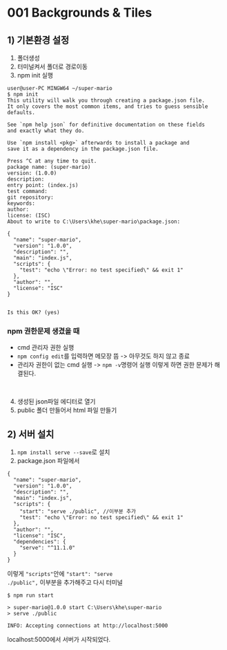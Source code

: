 # 001 Backgrounds & Tiles
## 1) 기본환경 설정
1. 폴더생성
2. 터미널켜서 폴더로 경로이동
3. npm init 실행

```
user@user-PC MINGW64 ~/super-mario
$ npm init
This utility will walk you through creating a package.json file.
It only covers the most common items, and tries to guess sensible defaults.

See `npm help json` for definitive documentation on these fields
and exactly what they do.

Use `npm install <pkg>` afterwards to install a package and
save it as a dependency in the package.json file.

Press ^C at any time to quit.
package name: (super-mario)
version: (1.0.0)
description:
entry point: (index.js)
test command:
git repository:
keywords:
author:
license: (ISC)
About to write to C:\Users\khe\super-mario\package.json:

{
  "name": "super-mario",
  "version": "1.0.0",
  "description": "",
  "main": "index.js",
  "scripts": {
    "test": "echo \"Error: no test specified\" && exit 1"
  },
  "author": "",
  "license": "ISC"
}


Is this OK? (yes)

```
### npm 권한문제 생겼을 때
- cmd 관리자 권한 실행
- <code>npm config edit</code>를 입력하면 메모장 뜸 -> 아무것도 하지 않고 종료
- 관리자 권한이 없는 cmd 실행 -> <code>npm -v</code>명령어 실행
이렇게 하면 권한 문제가 해결된다.

<br>

4. 생성된 json파일 에디터로 열기
5. public 폴더 만들어서 html 파일 만들기


## 2) 서버 설치
1. <code>npm install serve --save</code>로 설치
2. package.json 파일에서
```
{
  "name": "super-mario",
  "version": "1.0.0",
  "description": "",
  "main": "index.js",
  "scripts": {
    "start": "serve ./public", //이부분 추가
    "test": "echo \"Error: no test specified\" && exit 1"
  },
  "author": "",
  "license": "ISC",
  "dependencies": {
    "serve": "^11.1.0"
  }
}
```
이렇게 <code>"scripts"</code>안에 <code>"start": "serve ./public",</code> 이부분을 추가해주고 다시 터미널
```
$ npm run start

> super-mario@1.0.0 start C:\Users\khe\super-mario
> serve ./public

INFO: Accepting connections at http://localhost:5000
```
localhost:5000에서 서버가 시작되었다.




